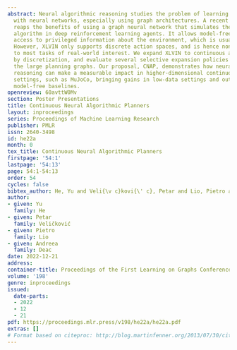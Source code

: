 ```yaml
---
abstract: Neural algorithmic reasoning studies the problem of learning algorithms
  with neural networks, especially using graph architectures. A recent proposal, XLVIN,
  reaps the benefits of using a graph neural network that simulates the value iteration
  algorithm in deep reinforcement learning agents. It allows model-free planning without
  access to privileged information about the environment, which is usually unavailable.
  However, XLVIN only supports discrete action spaces, and is hence nontrivially applicable
  to most tasks of real-world interest. We expand XLVIN to continuous action spaces
  by discretization, and evaluate several selective expansion policies to deal with
  the large planning graphs. Our proposal, CNAP, demonstrates how neural algorithmic
  reasoning can make a measurable impact in higher-dimensional continuous control
  settings, such as MuJoCo, bringing gains in low-data settings and outperforming
  model-free baselines.
openreview: 60avttW0Mv
section: Poster Presentations
title: Continuous Neural Algorithmic Planners
layout: inproceedings
series: Proceedings of Machine Learning Research
publisher: PMLR
issn: 2640-3498
id: he22a
month: 0
tex_title: Continuous Neural Algorithmic Planners
firstpage: '54:1'
lastpage: '54:13'
page: 54:1-54:13
order: 54
cycles: false
bibtex_author: He, Yu and Veli{\v c}kovi{\' c}, Petar and Lio, Pietro and Deac, Andreea
author:
- given: Yu
  family: He
- given: Petar
  family: Veličković
- given: Pietro
  family: Lio
- given: Andreea
  family: Deac
date: 2022-12-21
address:
container-title: Proceedings of the First Learning on Graphs Conference
volume: '198'
genre: inproceedings
issued:
  date-parts:
  - 2022
  - 12
  - 21
pdf: https://proceedings.mlr.press/v198/he22a/he22a.pdf
extras: []
# Format based on citeproc: http://blog.martinfenner.org/2013/07/30/citeproc-yaml-for-bibliographies/
---
```

